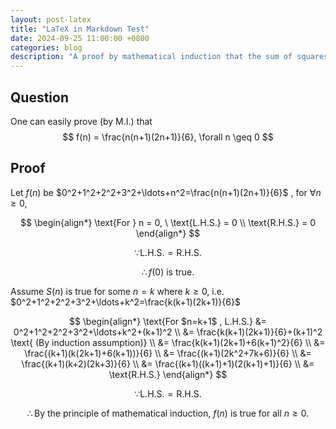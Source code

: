 ```yaml
---
layout: post-latex
title: "LaTeX in Markdown Test"
date: 2024-09-25 11:00:00 +0800
categories: blog
description: "A proof by mathematical induction that the sum of squares formula f(n) = n(n+1)(2n+1)/6 holds for all non-negative integers"
---
```


## Question

One can easily prove (by M.I.) that
$$
f(n) = \frac{n(n+1)(2n+1)}{6}, \forall n \geq 0
$$

## Proof

Let $f(n)$ be $0^2+1^2+2^2+3^2+\ldots+n^2=\frac{n(n+1)(2n+1)}{6}$ ,
for $\forall n \geq 0$,

$$
\begin{align*}
\text{For } n = 0, \ \text{L.H.S.} = 0 \\
\text{R.H.S.} = 0
\end{align*}
$$

$$ \because \text{L.H.S.} = \text{R.H.S.} $$

$$ \therefore f(0) \text{ is true.} $$

Assume $S(n)$ is true for some $n=k$ where $k \geq 0$,
i.e. $0^2+1^2+2^2+3^2+\ldots+k^2=\frac{k(k+1)(2k+1)}{6}$

$$
\begin{align*}
\text{For $n=k+1$ , L.H.S.} &= 0^2+1^2+2^2+3^2+\ldots+k^2+(k+1)^2 \\
&= \frac{k(k+1)(2k+1)}{6}+(k+1)^2 \text{ (By induction assumption)} \\
&= \frac{k(k+1)(2k+1)+6(k+1)^2}{6} \\
&= \frac{(k+1)(k(2k+1)+6(k+1))}{6} \\
&= \frac{(k+1)(2k^2+7k+6)}{6} \\
&= \frac{(k+1)(k+2)(2k+3)}{6} \\
&= \frac{(k+1)((k+1)+1)(2(k+1)+1)}{6} \\
&= \text{R.H.S.}
\end{align*}
$$

$$ \because \text{L.H.S.} = \text{R.H.S.} $$

$$ \therefore \text{By the principle of mathematical induction, } f(n) \text{ is true for all } n \geq 0. $$
